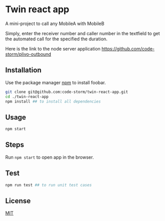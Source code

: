 # Twin react app

A mini-project to call any MobileA with MobileB

Simply, enter the receiver number and caller number in the textfield to get the automated call for the specified the duration.

Here is the link to the node server application
https://github.com/code-storm/plivo-outbound

## Installation

Use the package manager [npm](https://nodejs.org/en/download/) to install foobar.

```bash
git clone git@github.com:code-storm/twin-react-app.git
cd ./twin-react-app
npm install ## to install all dependencies
```

## Usage

```bash
npm start
```

## Steps

Run `npm start` to open app in the browser.


## Test

```bash
npm run test ## to run unit test cases
```

## License
[MIT](https://choosealicense.com/licenses/mit/)
